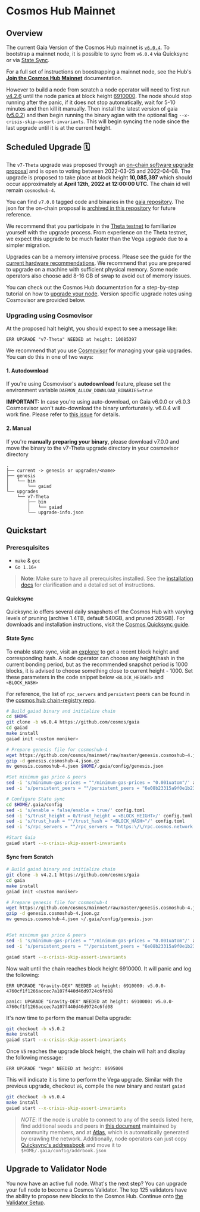 # Cosmos Hub Mainnet

## Overview

The current Gaia Version of the Cosmos Hub mainnet is [`v6.0.4`](https://github.com/cosmos/gaia/releases/tag/v6.0.4). To bootstrap a mainnet node, it is possible to sync from `v6.0.4` via Quicksync or via [State Sync](https://hub.cosmos.network/main/hub-tutorials/join-mainnet.html#state-sync).

For a full set of instructions on boostrapping a mainnet node, see the Hub's [**Join the Cosmos Hub Mainnet**](https://hub.cosmos.network/main/hub-tutorials/join-mainnet.html) documentation.

However to build a node from scratch a node operator will need to first run [v4.2.6](https://github.com/cosmos/gaia/releases/tag/v4.2.6) until the node panics at block height [6910000](https://github.com/cosmos/gaia/blob/main/docs/migration/cosmoshub-4-delta-upgrade.md#Upgrade-will-take-place-July-12,-2021). The node should stop running after the panic, if it does not stop automatically, wait for 5-10 minutes and then kill it manually. Then install the latest version of gaia ([v5.0.2](https://github.com/cosmos/gaia/releases/tag/v5.0.2)) and then begin running the binary agian with the optional flag `--x-crisis-skip-assert-invariants`. This will begin syncing the node since the last upgrade until it is at the current height.

## Scheduled Upgrade 🗓️

The `v7-Theta` upgrade was proposed through an [on-chain software upgrade proposal](https://www.mintscan.io/cosmos/proposals/65) and is open to voting between 2022-03-25 and 2022-04-08. The upgrade is proposed to take place at block height **10,085,397** which should occur approximately at **April 12th, 2022 at 12:00:00 UTC.** The chain id will remain `cosmoshub-4`.

You can find `v7.0.0` tagged code and binaries in the [gaia repository](https://github.com/cosmos/gaia/releases/tag/v7.0.0). The json for the on-chain proposal is [archived in this repository](upgrades/v7-Theta-proposal.json) for future reference.

We recommend that you participate in the [Theta testnet](https://github.com/cosmos/testnets/tree/master/v7-theta/public-testnet) to familiarize yourself with the upgrade process. From experience on the Theta testnet, we expect this upgrade to be much faster than the Vega upgrade due to a simpler migration.

Upgrades can be a memory intensive process. Please see the guide for the [current hardware recommendations](https://hub.cosmos.network/main/hub-tutorials/join-mainnet.html#hardware). We recommend that you are prepared to upgrade on a machine with sufficient physical memory. Some node operators also choose add 8-16 GB of swap to avoid out of memory issues.

You can check out the Cosmos Hub documentation for a step-by-step tutorial on how to [upgrade your node](https://hub.cosmos.network/main/hub-tutorials/upgrade-node.html). Version specific upgrade notes using Cosmovisor are provided below.

### Upgrading using Cosmovisor

At the proposed halt height, you should expect to see a message like:

```log
ERR UPGRADE "v7-Theta" NEEDED at height: 10085397
```

We recommend that you use [Cosmovisor](https://github.com/cosmos/cosmos-sdk/tree/master/cosmovisor#auto-download) for managing your gaia upgrades. You can do this in one of two ways:

#### 1. Autodownload

If you're using Cosmovisor's **autodownload** feature, please set the environment variable `DAEMON_ALLOW_DOWNLOAD_BINARIES=true`

**IMPORTANT:** In case you're using auto-download, on Gaia v6.0.0 or v6.0.3 Cosmosvisor won't auto-download the binary unfortunately. v6.0.4 will work fine. Please refer to [this issue](https://github.com/cosmos/gaia/issues/1342) for details.

#### 2. Manual

If you're **manually preparing your binary**, please download v7.0.0 and move the binary to the v7-Theta upgrade directory in your cosmovisor directory

```ascii
.
├── current -> genesis or upgrades/<name>
├── genesis
│   └── bin
│       └── gaiad
└── upgrades
    └── v7-Theta
        ├── bin
        │   └── gaiad
        └── upgrade-info.json
```

## Quickstart

### Preresquisites

- `make` & `gcc`
- `Go 1.16+`

> **Note**: Make sure to have all prerequisites installed. See the [installation docs](https://hub.cosmos.network/main/getting-started/installation.html) for clarification and a detailed set of instructions.

#### Quicksync

Quicksync.io offers several daily snapshots of the Cosmos Hub with varying levels of pruning (archive 1.4TB, default 540GB, and pruned 265GB). For downloads and installation instructions, visit the [Cosmos Quicksync guide](https://quicksync.io/networks/cosmos.html).

#### State Sync

To enable state sync, visit an [explorer](https://www.mintscan.io/cosmos/blocks) to get a recent block height and corresponding hash. A node operator can choose any height/hash in the current bonding period, but as the recommended snapshot period is 1000 blocks, it is advised to choose something close to current height - 1000. Set these parameters in the code snippet below `<BLOCK_HEIGHT>` and `<BLOCK_HASH>`

For reference, the list of `rpc_servers` and `persistent` peers can be found in the [cosmos hub chain-registry repo](https://github.com/cosmos/chain-registry/blob/master/cosmoshub/chain.json).

```bash
# Build gaiad binary and initialize chain
cd $HOME
git clone -b v6.0.4 https://github.com/cosmos/gaia
cd gaiad
make install
gaiad init <custom moniker>

# Prepare genesis file for cosmoshub-4
wget https://github.com/cosmos/mainnet/raw/master/genesis.cosmoshub-4.json.gz
gzip -d genesis.cosmoshub-4.json.gz
mv genesis.cosmoshub-4.json $HOME/.gaia/config/genesis.json

#Set minimum gas price & peers
sed -i 's/minimum-gas-prices = ""/minimum-gas-prices = "0.001uatom"/' app.toml
sed -i 's/persistent_peers = ""/persistent_peers = "6e08b23315a9f0e1b23c7ed847934f7d6f848c8b@165.232.156.86:26656,ee27245d88c632a556cf72cc7f3587380c09b469@45.79.249.253:26656,538ebe0086f0f5e9ca922dae0462cc87e22f0a50@34.122.34.67:26656,d3209b9f88eec64f10555a11ecbf797bb0fa29f4@34.125.169.233:26656,bdc2c3d410ca7731411b7e46a252012323fbbf37@34.83.209.166:26656,585794737e6b318957088e645e17c0669f3b11fc@54.160.123.34:26656,5b4ed476e01c49b23851258d867cc0cfc0c10e58@206.189.4.227:26656"/' config.toml

# Configure State sync
cd $HOME/.gaia/config
sed -i 's/enable = false/enable = true/' config.toml
sed -i 's/trust_height = 0/trust_height = <BLOCK_HEIGHT>/' config.toml
sed -i 's/trust_hash = ""/trust_hash = "<BLOCK_HASH>"/' config.toml
sed -i 's/rpc_servers = ""/rpc_servers = "https:\/\/rpc.cosmos.network:443,https:\/\/rpc.cosmos.network:443"/' config.toml

#Start Gaia
gaiad start --x-crisis-skip-assert-invariants
```

#### Sync from Scratch

```bash
# Build gaiad binary and initialize chain
git clone -b v4.2.1 https://github.com/cosmos/gaia
cd gaia
make install
gaiad init <custom moniker>

# Prepare genesis file for cosmoshub-4
wget https://github.com/cosmos/mainnet/raw/master/genesis.cosmoshub-4.json.gz
gzip -d genesis.cosmoshub-4.json.gz
mv genesis.cosmoshub-4.json ~/.gaia/config/genesis.json


#Set minimum gas price & peers
sed -i 's/minimum-gas-prices = ""/minimum-gas-prices = "0.001uatom"/' app.toml
sed -i 's/persistent_peers = ""/persistent_peers = "6e08b23315a9f0e1b23c7ed847934f7d6f848c8b@165.232.156.86:26656,ee27245d88c632a556cf72cc7f3587380c09b469@45.79.249.253:26656,538ebe0086f0f5e9ca922dae0462cc87e22f0a50@34.122.34.67:26656,d3209b9f88eec64f10555a11ecbf797bb0fa29f4@34.125.169.233:26656,bdc2c3d410ca7731411b7e46a252012323fbbf37@34.83.209.166:26656,585794737e6b318957088e645e17c0669f3b11fc@54.160.123.34:26656,5b4ed476e01c49b23851258d867cc0cfc0c10e58@206.189.4.227:26656"/' config.toml

gaiad start --x-crisis-skip-assert-invariants
```

Now wait until the chain reaches block height 6910000. It will panic and log the following:

```log
ERR UPGRADE "Gravity-DEX" NEEDED at height: 6910000: v5.0.0-4760cf1f1266accec7a107f440d46d9724c6fd08

panic: UPGRADE "Gravity-DEX" NEEDED at height: 6910000: v5.0.0-4760cf1f1266accec7a107f440d46d9724c6fd08
```

It's now time to perform the manual Delta upgrade:

```bash
git checkout -b v5.0.2
make install
gaiad start --x-crisis-skip-assert-invariants
```

Once `V5` reaches the upgrade block height, the chain will halt and display the following message:

```log
ERR UPGRADE "Vega" NEEDED at height: 8695000
```

This will indicate it is time to perform the Vega upgrade. Similar with the previous upgrade, checkout `V6`, compile the new binary and restart `gaiad`

```bash
git checkout -b v6.0.4
make install
gaiad start --x-crisis-skip-assert-invariants
```

> _NOTE_:  If the node is unable to connect to any of the seeds listed here, find additional seeds and peers in [this document](https://hackmd.io/@KFEZk8oMTz6vBlwADz0M4A/BkKEUOsZu#) maintained by community members, and at [Atlas](https://atlas.cosmos.network/nodes), which is automatically generated by crawling the network. Additionally, node operators can just copy [Quicksync's addressbook](https://quicksync.io/addrbook.cosmos.json) and move it to `$HOME/.gaia/config/addrbook.json`

## Upgrade to Validator Node

You now have an active full node. What's the next step? You can upgrade your full node to become a Cosmos Validator. The top 125 validators have the ability to propose new blocks to the Cosmos Hub. Continue onto [the Validator Setup](../validators/validator-setup.md).
